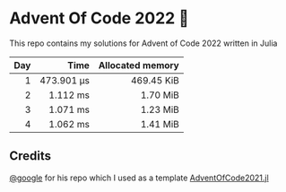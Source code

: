 # Advent Of Code 2022 🎄

This repo contains my solutions for Advent of Code 2022 written in Julia

| Day | Time | Allocated memory |
|----:|-----:|-----------------:|
| 1 | 473.901 μs | 469.45 KiB |
| 2 | 1.112 ms | 1.70 MiB |
| 3 | 1.071 ms | 1.23 MiB |
| 4 | 1.062 ms | 1.41 MiB |

## Credits
[@google](https://github.com/goggle) for his repo which I used as a template [AdventOfCode2021.jl](https://github.com/goggle/AdventOfCode2021.jl)
